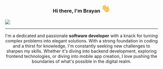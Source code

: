 
<p align="center" width="300">
   <h3 align="center">Hi there, I'm Brayan <img src=https://github.com/r4g309/r4g309/blob/main/static/Hi.gif" width="29px">  </h3>
   <img align="center" width="200" src="https://github.com/r4g309/r4g309/blob/main/static/ProfilePicture.gif" />
</p>

---

<p align="center">I'm a dedicated and passionate <strong>software developer</strong> with a knack for turning complex problems into elegant solutions. With a strong foundation in coding and a thirst for knowledge, I'm constantly seeking new challenges to sharpen my skills. Whether it's diving into backend development, exploring frontend technologies, or diving into mobile app creation, I love pushing the boundaries of what's possible in the digital realm.</p>

